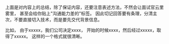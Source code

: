 上面是对内容上的总结，除了保证内容，还要注意表述方法，不然会让面试官云里雾里， 甚至会给你贴上"沟通能力差的"标签。 因此切记回答要有条理，分清主次，不要直接切入技术，而是要先交代背景信息。

比如， 由于xxxxx，我们公司决定xxxx， 开始的时候xxxx，然后经过xxxxx，取得了xxxxx。 这样的一个格式就很清晰。